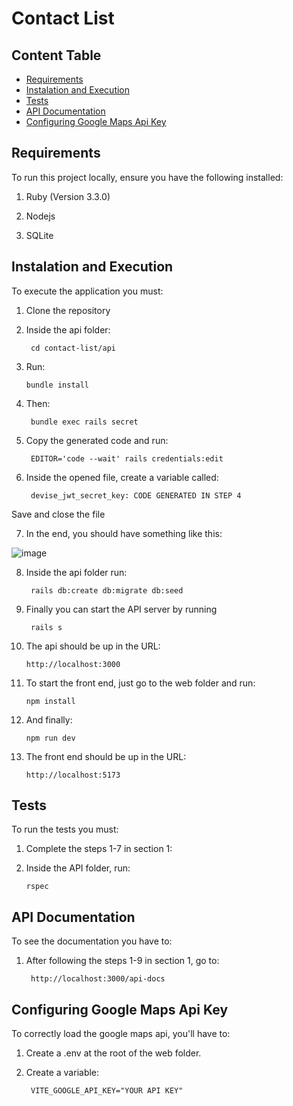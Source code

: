 # Contact List

## Content Table
- [Requirements](#requirements)
- [Instalation and Execution](#instalation-and-execution)
- [Tests](#tests)
- [API Documentation](#api-documentation)
- [Configuring Google Maps Api Key](#configuring-google-maps-api-key)
## Requirements
To run this project locally, ensure you have the following installed:
1. Ruby (Version 3.3.0)

2. Nodejs

3. SQLite

## Instalation and Execution
To execute the application you must:
1. Clone the repository

2. Inside the api folder: 

        cd contact-list/api

3. Run:

       bundle install 

4. Then:

        bundle exec rails secret 

5. Copy the generated code and run:

        EDITOR='code --wait' rails credentials:edit

6. Inside the opened file, create a variable called:

        devise_jwt_secret_key: CODE GENERATED IN STEP 4

Save and close the file

7. In the end, you should have something like this:

![image](https://github.com/gmkoeb/contact-list/assets/105087841/cc8961d1-a892-42c9-994c-a712861c84a2)

8. Inside the api folder run:

        rails db:create db:migrate db:seed

9. Finally you can start the API server by running

        rails s

10. The api should be up in the URL:

        http://localhost:3000

11. To start the front end, just go to the web folder and run:

        npm install

12. And finally:

        npm run dev

13. The front end should be up in the URL:

        http://localhost:5173

## Tests
To run the tests you must:

1. Complete the steps 1-7 in section 1:

2. Inside the API folder, run:

       rspec

## API Documentation
To see the documentation you have to:

1. After following the steps 1-9 in section 1, go to:

        http://localhost:3000/api-docs

## Configuring Google Maps Api Key
To correctly load the google maps api, you'll have to: 

1. Create a .env at the root of the web folder.

2. Create a variable:

        VITE_GOOGLE_API_KEY="YOUR API KEY"
